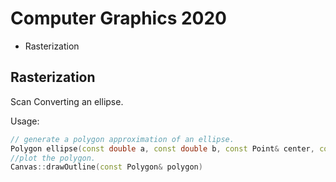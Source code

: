 # Computer Graphics 2020

- Rasterization

## Rasterization

Scan Converting an ellipse.

Usage: 
```C++
// generate a polygon approximation of an ellipse.
Polygon ellipse(const double a, const double b, const Point& center, const double theta=0)
//plot the polygon.
Canvas::drawOutline(const Polygon& polygon)
```
